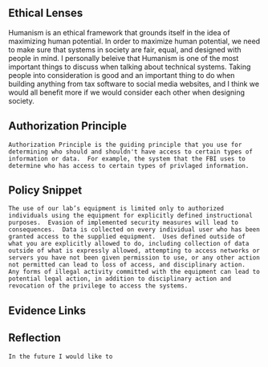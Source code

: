 ## Ethical Lenses

Humanism is an ethical framework that grounds itself in the idea of maximizing human potential.  In order to maximize human potential, we need to make sure that systems in society are fair, equal, and designed with people in mind.
I personally beleive that Humanism is one of the most important things to discuss when talking about technical systems.  Taking people into consideration is good and an important thing to do when building anything from tax software to social media websites, and I think we would all benefit more if we would consider each other when designing society.

## Authorization Principle

    Authorization Principle is the guiding principle that you use for determining who should and shouldn't have access to certain types of information or data.  For example, the system that the FBI uses to determine who has access to certain types of privlaged information.  

## Policy Snippet

	The use of our lab’s equipment is limited only to authorized individuals using the equipment for explicitly defined instructional purposes.  Evasion of implemented security measures will lead to consequences.  Data is collected on every individual user who has been granted access to the supplied equipment.  Uses defined outside of what you are explicitly allowed to do, including collection of data outside of what is expressly allowed, attempting to access networks or servers you have not been given permission to use, or any other action not permitted can lead to loss of access, and disciplinary action.  Any forms of illegal activity committed with the equipment can lead to potential legal action, in addition to disciplinary action and revocation of the privilege to access the systems.

## Evidence Links



## Reflection 

    In the future I would like to 



